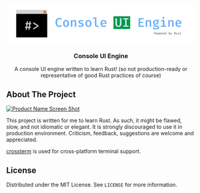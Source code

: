 <!--
*** This README file is adapted from [othneildrew/Best-README-Template](https://github.com/othneildrew/Best-README-Template),
*** which is distributed under the MIT license.
-->

<!-- PROJECT LOGO -->
<br />
<p align="center">
  <a href="https://github.com/harrynull/ConsoleUIEngine">
    <img src="docs/logo.png" alt="Logo" width="500">
  </a>

  <h3 align="center">Console UI Engine</h3>

  <p align="center">
    A console UI engine written to learn Rust! (so not production-ready or representative of good Rust practices of course)
  </p>
</p>

## About The Project

[![Product Name Screen Shot][product-screenshot]](https://github.com/harrynull/ConsoleUIEngine)

This project is written for me to learn Rust. As such, it might be flawed, slow, and not idiomatic or elegant.
It is strongly discouraged to use it in production environment. Criticism, feedback, suggestions are welcome and appreciated.

[crossterm](https://github.com/crossterm-rs/crossterm) is used for cross-platform terminal support.

<!-- LICENSE -->
## License

Distributed under the MIT License. See `LICENSE` for more information.

<!-- MARKDOWN LINKS & IMAGES -->
[product-screenshot]: images/screenshot.png